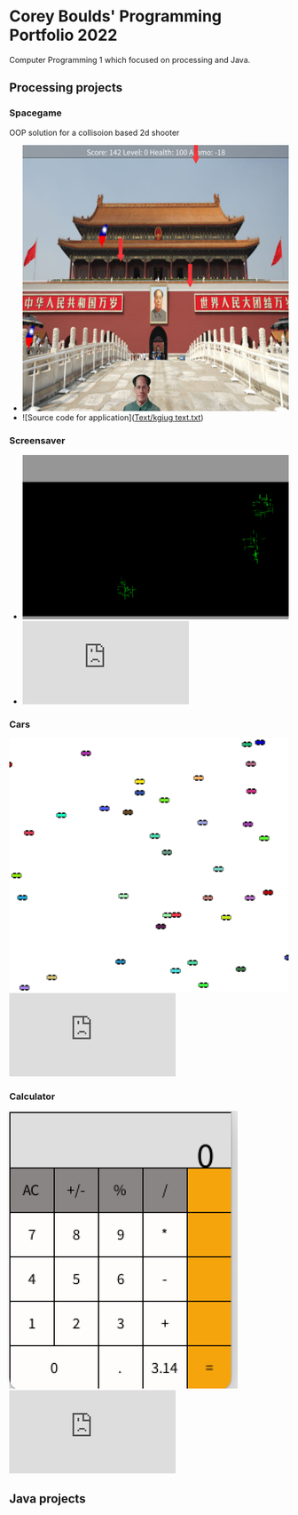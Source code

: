 # Corey Boulds' Programming Portfolio 2022
Computer Programming 1 which focused on processing and Java.

## Processing projects 


### Spacegame
OOP solution for a collisoion based 2d shooter
* ![Screen capture of running application](https://github.com/coreyboulds/programming-portfolio/blob/gh-pages/images/spacegame.png?raw=true)
* ![Source code for application]([Text/kgiug text.txt](https://github.com/coreyboulds/programming-portfolio/blob/gh-pages/Text/kgiug%20text.txt))

### Screensaver
* ![screensaver screenshot](https://github.com/coreyboulds/programming-portfolio/blob/gh-pages/images/Screen%20Shot%202022-05-27%20at%2012.11.56%20PM.png?raw=true)
* ![screensaver code](https://github.com/coreyboulds/programming-portfolio/blob/gh-pages/Text/screensaver%20code%20text.txt)

### Cars 
![cars screenshot](https://github.com/coreyboulds/programming-portfolio/blob/gh-pages/images/Screen%20Shot%202022-05-27%20at%2012.26.43%20PM.png)
![cars code](https://github.com/coreyboulds/programming-portfolio/blob/gh-pages/Text/igjuyg%20text.txt)

### Calculator
![calculator screenshot](https://github.com/coreyboulds/programming-portfolio/blob/gh-pages/images/Screen%20Shot%202022-05-27%20at%2012.43.55%20PM.png)
![calculator code](https://github.com/coreyboulds/programming-portfolio/blob/gh-pages/Text/zxcvhjkl%20text.txt)


## Java projects 

### 

